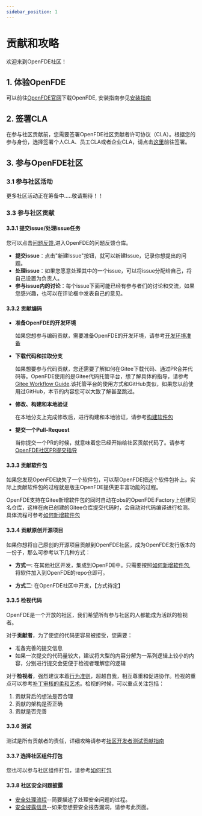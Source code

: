 ```yaml
---
sidebar_position: 1
---
```


# 贡献和攻略

欢迎来到OpenFDE社区！

## 1. 体验OpenFDE

可以前往[OpenFDE官网](https://openfde.com)下载OpenFDE, 安装指南参见[安装指南](./../documentation/installation-guide)

## 2. 签署CLA

在参与社区贡献前，您需要签署OpenFDE社区贡献者许可协议（CLA）。根据您的参与身份，选择签署个人CLA、员工CLA或者企业CLA，请点击[这里](https://gitee.com/organizations/openfde/cla/open-fde-contributor-agreement)前往签署。

<!--
这里需要跳转到签署CLA的协议
- 个人CLA: 如果您是个人身份，请签署个人CLA
- 企业CLA: 以企业身份参加社区，请签署企业CLA
- 员工CLA：以企业员工的身份参加社区，请签署员工CLA
-->

## 3. 参与OpenFDE社区

### 3.1 参与社区活动

更多社区活动正在筹备中.....敬请期待！！

<!-- 
您可以了解并参与丰富多彩的社区活动：
- 技术沙龙： 查看官网首页SIG的技术沙龙活动安排，可参与你感兴趣的沙龙活动
- 直播
- 峰会

### 3.2 找到你想参与的SIG

SIG，全称为Special Interest Group, OpenFDE社区按照不同的SIG来组织，以便于更好的管理和改善工作流程。

- SIG组是开放的，欢迎任何人加入并参与贡献。
- SIG都是针对特定的一个或多个技术主题而成立的。SIG内的成员推动交付成果输出，并争取让成果成为OpenFDE社区发行的一部分。
- SIG的核心成员主导SIG的治理。请查看[SIG的角色说明](./community-membership)
- 每一个SIG在Gitee上都会拥有一个或多个项目，这些项目拥有一个或多个Repository。SIG的交付成果会保存在这些Repository内。
- 可以在SIG对应的Repository内提交Issue、针对特定问题参与讨论，提交和解决问题，参与评审。
- 您也可以通过邮件列表、视频会议和SIG内的成员进行交流。

#### 3.2.1 了解SIG并找到您感兴趣的SIG

找到您感兴趣的SIG组，可以帮助您在正确的地方提出问题，并得到更快的社区相应。

**方式一**: 首先，查看[SIG列表](./SIG/sig-list)，它包含当前OpenFDE社区成立的所有SIG团队的清单。您可以通过该列表快速地定位到您感兴趣的领域所对应的SIG团队。同时还为您提供该SIG团队的如下信息：
- SIG下的项目以及Repository地址
- SIG内的交流方式，包括邮件列表。
- Maintainer的联系方式

**另一种方式**: 如果您知道感兴趣的项目名称，可以在OpenFDE的Repository列表下进行模糊搜索，从而快速定位到对应项目的首页地址。通常情况下，在该项目首页地址的README.md中，可以找到该项目所属的SIG信息、交流方式、成员和联系方式等。


如果上述方式定位不到您感兴趣的SIG，您可以发邮件求助【这里邮箱待定】。建议您在邮件列表内用"【开发过程疑问】"作为标题，在内容中写出你寻找的SIG或项目的特征，我们会为您提供帮助。

#### 3.2.2 成立新的SIG

如果在已有的SIG组列表里面没有找到您感兴趣的SIG，而您对某个方向有浓厚的兴趣，希望在OpenFDE社区成立一个新的相关SIG进行维护和发展，那您可以参考[申请新SIG流程指南](./SIG/apply-sig-guide)来申请创建新的SIG。

-->

### 3.3 参与社区贡献

#### 3.3.1 提交issue/处理issue任务

您可以点击[问题反馈](https://gitee.com/openfde/problem-feedback/issues),进入OpenFDE的问题反馈仓库。

- **提交issue**：点击"新建Issue"按钮，就可以新建Issue，记录你想提出的问题。
- **处理issue**：如果您愿意处理其中的一个issue，可以将issue分配给自己，将自己设置为负责人。
- **参与issue内的讨论**：每个issue下面可能已经有参与者们的讨论和交流，如果您感兴趣，也可以在评论框中发表自己的意见。

#### 3.3.2 贡献编码

- **准备OpenFDE的开发环境**
 
   如果您想参与编码贡献，需要准备OpenFDE的开发环境，请参考[开发环境准备](./contributor/dev-environment)

<!-- 
- 了解SIG和项目内的开发注意事项

  每个SIG内的项目使用的编码语言、开发环境、编码约定等可能存在差异。如果您想了解并参与到编码类贡献，可以先找到该项目给开发者提供的贡献者指南--这个指南一般是在该SIG的首页地址内，以CONTRIBUTING.md文件的形式提供，或者直接在该项目的README.md内。
-->

- **下载代码和拉取分支**
 
  如果想要参与代码贡献，您还需要了解如何在Gitee下载代码、通过PR合并代码等。OpenFDE使用的是Gitee代码托管平台，想了解具体的指导，请参考[Gitee Workflow Guide](https://gitee.com/openeuler/community/blob/master/zh/contributors/Gitee-workflow.md).该托管平台的使用方式和GitHub类似，如果您以前使用过GitHub，本节的内容您可以大致了解甚至跳过。

- **修改、构建和本地验证**

  在本地分支上完成修改后，进行构建和本地验证，请参考[构建软件包](./contributor/构建软件包)

- **提交一个Pull-Request**

  当你提交一个PR的时候，就意味着您已经开始给社区贡献代码了。请参考[OpenFDE社区PR提交指导](./contributor/PR提交指南)

#### 3.3.3 贡献软件包

如果您发现OpenFDE缺失了一个软件包，可以帮OpenFDE把这个软件包补上。实际上贡献软件包的过程就是版主OpenFDE提供更丰富功能的过程。

OpenFDE支持在Gitee新增软件包的同时自动在obs的OpenFDE:Factory上创建同名仓库，这样在向已创建的Gitee仓库提交代码时，会自动对代码编译进行检测。具体流程可参考[如何新增软件包](./contributor/新增软件包)

#### 3.3.4 贡献原创开源项目

如果你想将自己原创的开源项目贡献到OpenFDE社区，成为OpenFDE发行版本的一份子，那么可参考以下几种方式：

- **方式一**: 在其他社区开发，集成到OpenFDE中。只需要按照[如何新增软件包](./contributor/新增软件包),将软件加入到OpenFDE的repo仓即可。

- **方式二**: 在OpenFDE社区中开发，【方式待定】

#### 3.3.5 检视代码

OpenFDE是一个开放的社区，我们希望所有参与社区的人都能成为活跃的检视者。

对于**贡献者**，为了使您的代码更容易被接受，您需要：<!-- 遵守SIG组的编码约定 -->
- 准备完善的提交信息
- 如果一次提交的代码量较大，建议将大型的内容分解为一系列逻辑上较小的内容，分别进行提交会更便于检视者理解您的逻辑
 <!--使用适当的SIG组和检视者标签去标记PR:社区机器人会给您发送消息，以方便您更好地完成整个PR的过程。-->

对于**检视者**，强烈建议本着[行为准则](./behavior-rules)，超越自我，相互尊重和促进协作。检视的重点可以参考[补丁审核的柔和艺术](https://sage.thesharps.us/2014/09/01/the-gentle-art-of-patch-review/)。检视的时候，可以重点关注包括：

1. 贡献背后的想法是否合理
2. 贡献的架构是否正确
3. 贡献是否完善

<!-- 注意：如果您的PR请求没有引起足够的关注，同样可以在SIG的邮件列表求助。-->

#### 3.3.6 测试

测试是所有贡献者的责任，详细攻略请参考[社区开发者测试贡献指南](./contributor/测试贡献指南)

#### 3.3.7 选择社区组件打包

您也可以参与社区组件打包，请参考[如何打包](./contributor/打包指南)

#### 3.3.8 社区安全问题披露

- [安全处理流程](./security/安全处理流程)--简要描述了处理安全问题的过程。
- [安全披露信息](./security/安全披露信息)--如果您想要安全报告漏洞，请参考此页面。

<!-- 
## 4. 和社区一起成长

### 4.1 社区角色说明

社区不同角色对应不同的责任与权利，每种角色都是社区不可或缺的一部分，您可以通过积极贡献不断积累经验和影响力，并获得角色上的成长。更详细的角色说明与责任权利描述请查看[角色说明](./community-membership).

### 4.2 技术委员会

OpenFDE技术委员会(Technical Committee, 简称TC)是OpenFDE社区的技术决策机构，负责社区技术决策和技术资源的协调。详细请查看[OpenFDE技术委员会介绍]

-->


